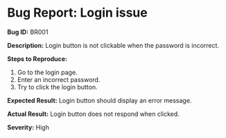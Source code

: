# Bug Report: Login issue

**Bug ID:** BR001

**Description:**
Login button is not clickable when the password is incorrect.

**Steps to Reproduce:**
1. Go to the login page.
2. Enter an incorrect password.
3. Try to click the login button.

**Expected Result:**
Login button should display an error message.

**Actual Result:**
Login button does not respond when clicked.

**Severity:** High
